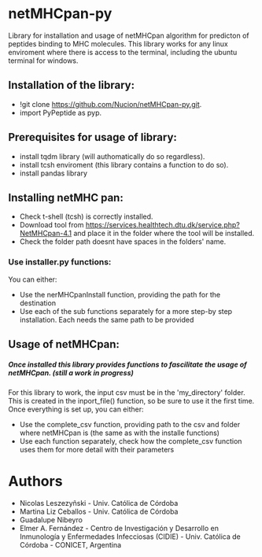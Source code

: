 # netMHCpan-py
Library for installation and usage of netMHCpan algorithm for predicton of peptides binding to MHC molecules. This library works for any linux enviroment where there is access to the terminal, including the ubuntu terminal for windows.

## Installation of the library:
- !git clone https://github.com/Nucion/netMHCpan-py.git.
- import PyPeptide as pyp.

##  Prerequisites for usage of library:
- install tqdm library (will authomatically do so regardless).
- install tcsh enviroment (this library contains a function to do so).
- install pandas library

## Installing netMHC pan:
- Check t-shell (tcsh) is correctly installed.
- Download tool from https://services.healthtech.dtu.dk/service.php?NetMHCpan-4.1 and place it in the folder where the tool will be installed.
- Check the folder path doesnt have spaces in the folders' name.
### Use installer.py functions:
You can either:
- Use the nerMHCpanInstall function, providing the path for the destination
- Use each of the sub functions separately for a more step-by step installation. Each needs the same path to be provided

## Usage of netMHCpan:
##### Once installed this library provides functions to fascilitate the usage of netMHCpan. (still a work in progress)
For this library to work, the input csv must be in the 'my_directory' folder. This is created in the inport_file() function, so be sure to use it the first time.
Once everything is set up, you can either:
- Use the complete_csv function, providing path to the csv and folder where netMHCpan is (the same as with the installe functions)
- Use each function separately, check how the complete_csv function uses them for more detail with their parameters

# Authors
- Nicolas Leszezyñski - Univ. Católica de Córdoba
- Martina Liz Ceballos - Univ. Católica de Córdoba
- Guadalupe Nibeyro
- Elmer A. Fernández - Centro de Investigación y Desarrollo en Inmunología y Enfermedades Infecciosas (CIDIE) - Univ. Católica de Córdoba - CONICET, Argentina
